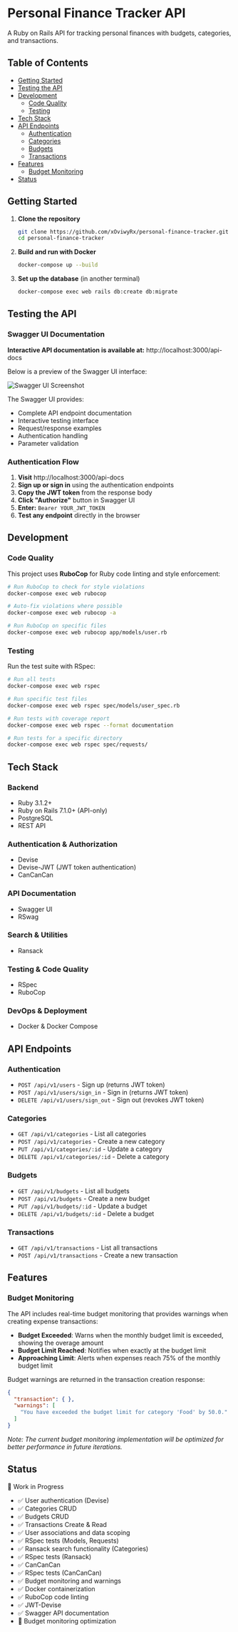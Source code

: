 # Personal Finance Tracker API

A Ruby on Rails API for tracking personal finances with budgets, categories, and transactions.

## Table of Contents

- [Getting Started](#getting-started)
- [Testing the API](#testing-the-api)
- [Development](#development)
   - [Code Quality](#code-quality)
   - [Testing](#testing)
- [Tech Stack](#tech-stack)
- [API Endpoints](#api-endpoints)
   - [Authentication](#authentication)
   - [Categories](#categories)
   - [Budgets](#budgets)
   - [Transactions](#transactions)
- [Features](#features)
   - [Budget Monitoring](#budget-monitoring)
- [Status](#status)

## Getting Started

1. **Clone the repository**
   ```bash
   git clone https://github.com/xOviwyRx/personal-finance-tracker.git
   cd personal-finance-tracker
   ```

2. **Build and run with Docker**
   ```bash
   docker-compose up --build
   ```

3. **Set up the database** (in another terminal)
   ```bash
   docker-compose exec web rails db:create db:migrate
   ```

## Testing the API

### Swagger UI Documentation

**Interactive API documentation is available at:** http://localhost:3000/api-docs

Below is a preview of the Swagger UI interface:

![Swagger UI Screenshot](docs/swagger-ui.png)

The Swagger UI provides:
- Complete API endpoint documentation
- Interactive testing interface
- Request/response examples
- Authentication handling
- Parameter validation

### Authentication Flow

1. **Visit** http://localhost:3000/api-docs
2. **Sign up or sign in** using the authentication endpoints
3. **Copy the JWT token** from the response body
4. **Click "Authorize"** button in Swagger UI
5. **Enter:** `Bearer YOUR_JWT_TOKEN`
6. **Test any endpoint** directly in the browser

## Development

### Code Quality

This project uses **RuboCop** for Ruby code linting and style enforcement:

```bash
# Run RuboCop to check for style violations
docker-compose exec web rubocop

# Auto-fix violations where possible
docker-compose exec web rubocop -a

# Run RuboCop on specific files
docker-compose exec web rubocop app/models/user.rb
```

### Testing

Run the test suite with RSpec:

```bash
# Run all tests
docker-compose exec web rspec

# Run specific test files
docker-compose exec web rspec spec/models/user_spec.rb

# Run tests with coverage report
docker-compose exec web rspec --format documentation

# Run tests for a specific directory
docker-compose exec web rspec spec/requests/
```

## Tech Stack

### Backend
- Ruby 3.1.2+
- Ruby on Rails 7.1.0+ (API-only)
- PostgreSQL
- REST API

### Authentication & Authorization
- Devise
- Devise-JWT (JWT token authentication)
- CanCanCan

### API Documentation
- Swagger UI
- RSwag

### Search & Utilities
- Ransack

### Testing & Code Quality
- RSpec
- RuboCop

### DevOps & Deployment
- Docker & Docker Compose

## API Endpoints

### Authentication
- `POST /api/v1/users` - Sign up (returns JWT token)
- `POST /api/v1/users/sign_in` - Sign in (returns JWT token)
- `DELETE /api/v1/users/sign_out` - Sign out (revokes JWT token)

### Categories
- `GET /api/v1/categories` - List all categories
- `POST /api/v1/categories` - Create a new category
- `PUT /api/v1/categories/:id` - Update a category
- `DELETE /api/v1/categories/:id` - Delete a category

### Budgets
- `GET /api/v1/budgets` - List all budgets
- `POST /api/v1/budgets` - Create a new budget
- `PUT /api/v1/budgets/:id` - Update a budget
- `DELETE /api/v1/budgets/:id` - Delete a budget

### Transactions
- `GET /api/v1/transactions` - List all transactions
- `POST /api/v1/transactions` - Create a new transaction

## Features

### Budget Monitoring
The API includes real-time budget monitoring that provides warnings when creating expense transactions:

- **Budget Exceeded**: Warns when the monthly budget limit is exceeded, showing the overage amount
- **Budget Limit Reached**: Notifies when exactly at the budget limit
- **Approaching Limit**: Alerts when expenses reach 75% of the monthly budget limit

Budget warnings are returned in the transaction creation response:
```json
{
  "transaction": { },
  "warnings": [
    "You have exceeded the budget limit for category 'Food' by 50.0."
  ]
}
```

*Note: The current budget monitoring implementation will be optimized for better performance in future iterations.*

## Status

🚧 Work in Progress
- ✅ User authentication (Devise)
- ✅ Categories CRUD
- ✅ Budgets CRUD
- ✅ Transactions Create & Read
- ✅ User associations and data scoping
- ✅ RSpec tests (Models, Requests)
- ✅ Ransack search functionality (Categories)
- ✅ RSpec tests (Ransack)
- ✅ CanCanCan
- ✅ RSpec tests (CanCanCan)
- ✅ Budget monitoring and warnings
- ✅ Docker containerization
- ✅ RuboCop code linting
- ✅ JWT-Devise
- ✅ Swagger API documentation
- 🔄 Budget monitoring optimization